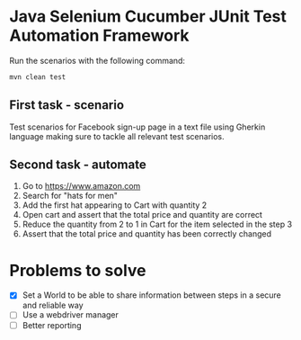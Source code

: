 # Java Selenium Cucumber JUnit Test Automation Framework

Run the scenarios with the following command:

```bash
mvn clean test
```

## First task - scenario

Test scenarios for Facebook sign-up page in a text file using Gherkin language making sure to tackle all relevant test scenarios.

## Second task - automate 

1. Go to https://www.amazon.com
2. Search for "hats for men"
3. Add the first hat appearing to Cart with quantity 2
4. Open cart and assert that the total price and quantity are correct
5. Reduce the quantity from 2 to 1 in Cart for the item selected in the step 3
6. Assert that the total price and quantity has been correctly changed

# Problems to solve

- [x] Set a World to be able to share information between steps in a secure and reliable way
- [ ] Use a webdriver manager
- [ ] Better reporting 